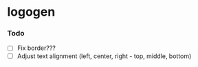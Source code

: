 # logogen

### Todo

- [ ] Fix border???
- [ ] Adjust text alignment (left, center, right - top, middle, bottom)